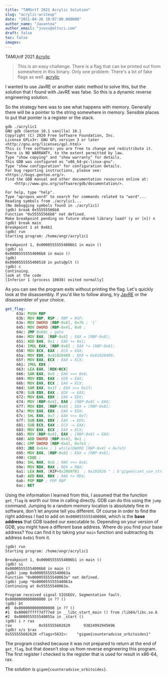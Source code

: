 ```yaml
---
title: "TAMUctf 2021 Acrylic Solution"
slug: "acrylic-writeup"
date: "2021-04-26 10:07:00.000000"
author_name: "Javantea"
author_email: "jvoss@altsci.com"
draft: false
toc: false
images:
---
```


TAMUctf 2021
[Acrylic](https://ctftime.org/task/15817)

>    This is an easy challenge. There is a flag that can be printed out from somewhere in this binary. Only one problem: There's a lot of fake flags as well. [acrylic](https://shell.tamuctf.com/static/ee1752a1e370c26acbe5f3079e51173a/acrylic)

I wanted to use JavRE or another static method to solve this, but the solution that I found with JavRE was false. So this is a dynamic reverse engineering solution.

So the strategy here was to see what happens with memory. Generally there will be a pointer to the string somewhere in memory. Sensible places to put that pointer is a register or the stack.

```
gdb ./acrylic1 
GNU gdb (Gentoo 10.1 vanilla) 10.1
Copyright (C) 2020 Free Software Foundation, Inc.
License GPLv3+: GNU GPL version 3 or later <http://gnu.org/licenses/gpl.html>
This is free software: you are free to change and redistribute it.
There is NO WARRANTY, to the extent permitted by law.
Type "show copying" and "show warranty" for details.
This GDB was configured as "x86_64-pc-linux-gnu".
Type "show configuration" for configuration details.
For bug reporting instructions, please see:
<https://bugs.gentoo.org/>.
Find the GDB manual and other documentation resources online at:
    <http://www.gnu.org/software/gdb/documentation/>.

For help, type "help".
Type "apropos word" to search for commands related to "word"...
Reading symbols from ./acrylic1...
(No debugging symbols found in ./acrylic1)
(gdb) break 0x55555566b8
Function "0x55555566b8" not defined.
Make breakpoint pending on future shared library load? (y or [n]) n
(gdb) break main
Breakpoint 1 at 0x6b1
(gdb) run
Starting program: /home/angr/acrylic1 

Breakpoint 1, 0x00005555554006b1 in main ()
(gdb) si
0x00005555554006b8 in main ()
(gdb) 
0x0000555555400510 in puts@plt ()
(gdb) c
Continuing.
look at the code
[Inferior 1 (process 10038) exited normally]
```

As you can see the program exits without printing the flag. Let's quickly look at the disassembly. If you'd like to follow along, try [JavRE](https://www.altsci.com/concepts/javre/) or the disassembler of your choice.

```asm
get_flag:
     63a: PUSH RBP
     63b: MOV RBP, RSP ; RBP = RSP; 
     63e: MOV DWORD [RBP-0x8], 0x7b ; '{'
     645: MOV DWORD [RBP-0x4], 0x0 ; 
     64c: JMP 0x68c ; goto 
     64e: MOV EAX, [RBP-0x8] ; EAX = [RBP-0x8]; 
     651: ADD EAX, 0x1 ; EAX += 0x1; 
     654: IMUL EAX, [RBP-0x8] ; EAX *= [RBP-0x8]; 
     658: MOV ECX, EAX ; ECX = EAX; 
     65a: MOV EDX, 0x81020409 ; EDX = 0x81020409; 
     65f: MOV EAX, ECX ; EAX = ECX; 
     661: IMUL EDX ; 
     663: LEA EAX, [RDX+RCX]
     666: SAR EAX, 0x6 ; EAX >>= 0x6; 
     669: MOV EDX, EAX ; EDX = EAX; 
     66b: MOV EAX, ECX ; EAX = ECX; 
     66d: SAR EAX, 0x1f ; EAX >>= 0x1f; 
     670: SUB EDX, EAX ; EDX -= EAX; 
     672: MOV EAX, EDX ; EAX = EDX; 
     674: MOV [RBP-0x8], EAX ; [RBP-0x8] = EAX; 
     677: MOV EDX, [RBP-0x8] ; EDX = [RBP-0x8]; 
     67a: MOV EAX, EDX ; EAX = EDX; 
     67c: SHL EAX, 0x7 ; EAX <<= 0x7; 
     67f: SUB EAX, EDX ; EAX -= EDX; 
     681: SUB ECX, EAX ; ECX -= EAX; 
     683: MOV EAX, ECX ; EAX = ECX; 
     685: MOV [RBP-0x8], EAX ; [RBP-0x8] = EAX; 
     688: ADD DWORD [RBP-0x4], 0x1 ; 
     68c: CMP DWORD [RBP-0x4], 0x7e3 ;
     693: JBE 0x64e ; } while(DWORD [RBP-0x4] < 0x7e3)
     695: MOV EAX, [RBP-0x8] ; EAX = [RBP-0x8]; 
     698: CDQE ; 
     69a: SHL RAX, 0x6 ; RAX <<= 0x6; 
     69e: MOV RDX, RAX ; RDX = RAX; 
     6a1: LEA RAX, [RIP+0x200978]  ; 0x201020 " ; b'gigem{cant_use_strings}'"
     6a8: ADD RAX, RDX ; RAX += RDX; 
     6ab: POP RBP ; POP RBP
     6ac: RET
```

Using the information I learned from this, I assumed that the function `get_flag` is worth our time in calling directly. GDB can do this using the `jump` command. Jumping to a random memory location is absolutely fine in software, don't let anyone tell you different. Of course in order to find the right address I had to add on `0x0000555555400000`, which is the **base address** that GDB loaded our executable to. Depending on your version of GDB, you might have a different base address. Where do you find your base address? You can find it by taking your `main` function and subtracting its address `0x6b1` from it.

```
(gdb) run
Starting program: /home/angr/acrylic1 

Breakpoint 1, 0x00005555554006b1 in main ()
(gdb) si
0x00005555554006b8 in main ()
(gdb) jump 0x000055555540063a
Function "0x000055555540063a" not defined.
(gdb) jump *0x000055555540063a
Continuing at 0x55555540063a.

Program received signal SIGSEGV, Segmentation fault.
0x0000000000000000 in ?? ()
(gdb) bt
#0  0x0000000000000000 in ?? ()
#1  0x00007ffff7df77ed in __libc_start_main () from /lib64/libc.so.6
#2  0x000055555540055a in _start ()
(gdb) i r rax
rax            0x555555602620      93824992945696
(gdb) x/s $rax
0x555555602620 <flags+5632>:    "gigem{counteradvise_orbitoides}"
```

The program crashed because it was not prepared to return at the end of `get_flag`, but that doesn't stop us from reverse engineering this program. The first register I checked is the register that is used for result in x86-64, rax.

The solution is `gigem{counteradvise_orbitoides}`.

